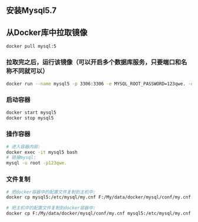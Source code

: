 ## 安装Mysql5.7 

## 从Docker库中拉取镜像

`docker pull mysql:5`

### 拉取完之后，运行该镜像（**可以开启多个数据库服务，只要端口和名称不同就可以**）
```bash
docker run --name mysql5 -p 3306:3306 -e MYSQL_ROOT_PASSWORD=123qwe. -d mysql:5 --character-set-server=utf8mb4 --collation-server=utf8mb4_general_ci --lower_case_table_names=1
```
### 启动容器
```bash
docker start mysql5
docker stop mysql5
```

### 操作容器
```bash
# 进入容器内部: 
docker exec -it mysql5 bash
# 链接mysql: 
mysql -u root -p123qwe.
```


### 文件复制
```bash
# 把docker容器中的配置文件复制到主机中: 
docker cp mysql5:/etc/mysql/my.cnf F:/My/data/docker/mysql/conf/my.cnf

# 把主机中的配置文件复制到docker容器中: 
docker cp F:/My/data/docker/mysql/conf/my.cnf mysql5:/etc/mysql/my.cnf
```
